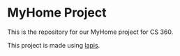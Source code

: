 # MyHome Project

This is the repository for our MyHome project for CS 360.

This project is made using [lapis](https://leafo.net/lapis/).